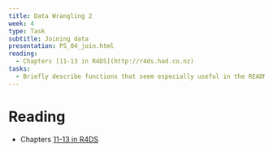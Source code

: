 ```yaml
---
title: Data Wrangling 2 
week: 4
type: Task
subtitle: Joining data
presentation: PS_04_join.html
reading:
  - Chapters [11-13 in R4DS](http://r4ds.had.co.nz)
tasks:
  - Briefly describe functions that seem especially useful in the README.md file for this week.
---
```


# Reading

- Chapters [11-13 in R4DS](http://r4ds.had.co.nz)

